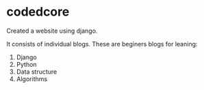 # codedcore
Created a website using django.

It consists of individual blogs.
These are beginers blogs for leaning:
1. Django 
2. Python 
3. Data structure
4. Algorithms
